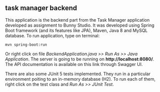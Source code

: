 ## task manager backend
This application is the backend part from the Task Manager application developed as assignment to Bunny Studio. It was developed using Spring Boot framework (and its features like JPA), Maven, Java 8 and MySQL database. To run application, type on terminal:

    mvn spring-boot:run
Or right click on file *BackendApplication.java >> Run As >> Java Application*. The server is going to be running on **http://localhost:8080/**. The API documentation is available on this link through Swagger UI.

There are also some JUnit 5 tests implemented. They run in a particular environment poiting to an in-memory database (H2).  To run each of them, right click on the test class and *Run As >> JUnit Test*.
